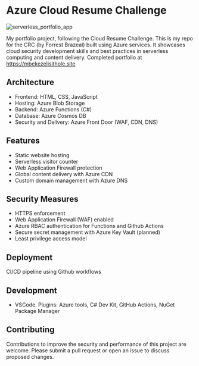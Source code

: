 # Azure Cloud Resume Challenge
![serverless_portfolio_app](https://github.com/user-attachments/assets/1d9f4cb9-b3e0-4a69-9369-da05c9e91138)

My portfolio project, following the Cloud Resume Challenge. 
This is my repo for the CRC (by Forrest Brazeal) built using Azure services. It showcases cloud security development skills and best practices in serverless computing and content delivery. Completed portfolio at https://mbekezelisithole.site

## Architecture

- Frontend: HTML, CSS, JavaScript
- Hosting: Azure Blob Storage
- Backend: Azure Functions (C#)
- Database: Azure Cosmos DB
- Security and Delivery: Azure Front Door (WAF, CDN, DNS)

## Features

- Static website hosting
- Serverless visitor counter
- Web Application Firewall protection
- Global content delivery with Azure CDN
- Custom domain management with Azure DNS

## Security Measures

- HTTPS enforcement
- Web Application Firewall (WAF) enabled
- Azure RBAC authentication for Functions and Github Actions
- Secure secret management with Azure Key Vault (planned)
- Least privilege access model

## Deployment

CI/CD pipeline using Github workflows

## Development
- VSCode. Plugins: Azure tools, C# Dev Kit, GitHub Actions, NuGet Package Manager 

## Contributing

Contributions to improve the security and performance of this project are welcome. Please submit a pull request or open an issue to discuss proposed changes.
